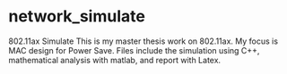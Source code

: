 # network_simulate
802.11ax Simulate
This is my master thesis work on 802.11ax. My focus is MAC design for Power Save. 
Files include the simulation using C++, mathematical analysis with matlab, and report with Latex. 
